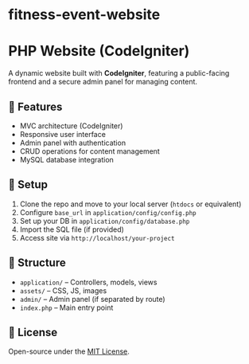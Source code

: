 # fitness-event-website
# PHP Website (CodeIgniter)

A dynamic website built with **CodeIgniter**, featuring a public-facing frontend and a secure admin panel for managing content.

## 🔧 Features
- MVC architecture (CodeIgniter)
- Responsive user interface
- Admin panel with authentication
- CRUD operations for content management
- MySQL database integration

## 🚀 Setup

1. Clone the repo and move to your local server (`htdocs` or equivalent)
2. Configure `base_url` in `application/config/config.php`
3. Set up your DB in `application/config/database.php`
4. Import the SQL file (if provided)
5. Access site via `http://localhost/your-project`

## 📁 Structure

- `application/` – Controllers, models, views
- `assets/` – CSS, JS, images
- `admin/` – Admin panel (if separated by route)
- `index.php` – Main entry point

## 📄 License

Open-source under the [MIT License](LICENSE).

